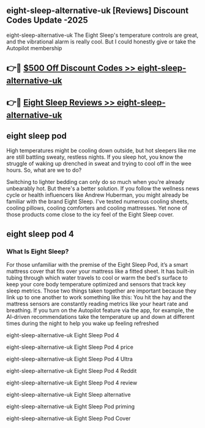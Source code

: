 ## eight-sleep-alternative-uk [Reviews​] Discount Codes Update -2025

eight-sleep-alternative-uk The Eight Sleep's temperature controls are great, and the vibrational alarm is really cool. But I could honestly give or take the Autopilot membership

## 👉🔴 [$500 Off Discount Codes >> eight-sleep-alternative-uk](http://download.freeplayer.one?title=eight-sleep-alternative-uk&ref=18-ES)

## 👉🔴 [Eight Sleep Reviews >> eight-sleep-alternative-uk](http://download.freeplayer.one?title=eight-sleep-alternative-uk&ref=18-ES)

## eight sleep pod

High temperatures might be cooling down outside, but hot sleepers like me are still battling sweaty, restless nights. If you sleep hot, you know the struggle of waking up drenched in sweat and trying to cool off in the wee hours. So, what are we to do?

Switching to lighter bedding can only do so much when you're already unbearably hot. But there's a better solution. If you follow the wellness news cycle or health influencers like Andrew Huberman, you might already be familiar with the brand Eight Sleep. I've tested numerous cooling sheets, cooling pillows, cooling comforters and cooling mattresses. Yet none of those products come close to the icy feel of the Eight Sleep cover.

## eight sleep pod 4

### What Is Eight Sleep?

For those unfamiliar with the premise of the Eight Sleep Pod, it’s a smart mattress cover that fits over your mattress like a fitted sheet. It has built-in tubing through which water travels to cool or warm the bed's surface to keep your core body temperature optimized and sensors that track key sleep metrics. Those two things taken together are important because they link up to one another to work something like this: You hit the hay and the mattress sensors are constantly reading metrics like your heart rate and breathing. If you turn on the Autopilot feature via the app, for example, the AI-driven recommendations take the temperature up and down at different times during the night to help you wake up feeling refreshed

eight-sleep-alternative-uk Eight Sleep Pod 4

eight-sleep-alternative-uk Eight Sleep Pod 4 price

eight-sleep-alternative-uk Eight Sleep Pod 4 Ultra

eight-sleep-alternative-uk Eight Sleep Pod 4 Reddit

eight-sleep-alternative-uk Eight Sleep Pod 4 review

eight-sleep-alternative-uk Eight Sleep alternative

eight-sleep-alternative-uk Eight Sleep Pod priming

eight-sleep-alternative-uk Eight Sleep Pod Cover